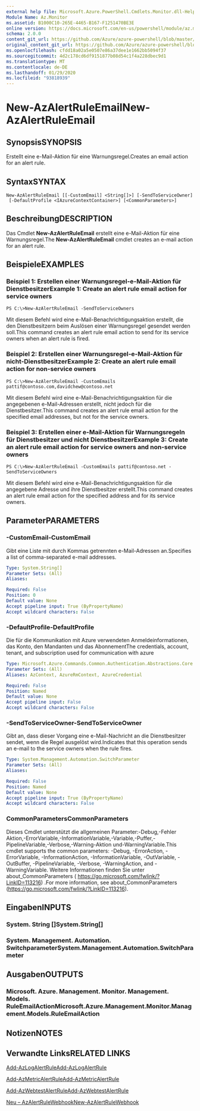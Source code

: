 ```yaml
---
external help file: Microsoft.Azure.PowerShell.Cmdlets.Monitor.dll-Help.xml
Module Name: Az.Monitor
ms.assetid: B1000C10-265E-4465-B167-F1251470BE3E
online version: https://docs.microsoft.com/en-us/powershell/module/az.monitor/new-azalertruleemail
schema: 2.0.0
content_git_url: https://github.com/Azure/azure-powershell/blob/master/src/Monitor/Monitor/help/New-AzAlertRuleEmail.md
original_content_git_url: https://github.com/Azure/azure-powershell/blob/master/src/Monitor/Monitor/help/New-AzAlertRuleEmail.md
ms.openlocfilehash: cfdd18a02a5e0507e86a37dee1e1662bb5094f37
ms.sourcegitcommit: 4d2c178cd6df9151877b08d54c1f4a228dbec9d1
ms.translationtype: MT
ms.contentlocale: de-DE
ms.lasthandoff: 01/29/2020
ms.locfileid: "93818939"
---
```

# <span data-ttu-id="dbb02-101">New-AzAlertRuleEmail</span><span class="sxs-lookup"><span data-stu-id="dbb02-101">New-AzAlertRuleEmail</span></span>

## <span data-ttu-id="dbb02-102">Synopsis</span><span class="sxs-lookup"><span data-stu-id="dbb02-102">SYNOPSIS</span></span>
<span data-ttu-id="dbb02-103">Erstellt eine e-Mail-Aktion für eine Warnungsregel.</span><span class="sxs-lookup"><span data-stu-id="dbb02-103">Creates an email action for an alert rule.</span></span>

## <span data-ttu-id="dbb02-104">Syntax</span><span class="sxs-lookup"><span data-stu-id="dbb02-104">SYNTAX</span></span>

```
New-AzAlertRuleEmail [[-CustomEmail] <String[]>] [-SendToServiceOwner]
 [-DefaultProfile <IAzureContextContainer>] [<CommonParameters>]
```

## <span data-ttu-id="dbb02-105">Beschreibung</span><span class="sxs-lookup"><span data-stu-id="dbb02-105">DESCRIPTION</span></span>
<span data-ttu-id="dbb02-106">Das Cmdlet **New-AzAlertRuleEmail** erstellt eine e-Mail-Aktion für eine Warnungsregel.</span><span class="sxs-lookup"><span data-stu-id="dbb02-106">The **New-AzAlertRuleEmail** cmdlet creates an e-mail action for an alert rule.</span></span>

## <span data-ttu-id="dbb02-107">Beispiele</span><span class="sxs-lookup"><span data-stu-id="dbb02-107">EXAMPLES</span></span>

### <span data-ttu-id="dbb02-108">Beispiel 1: Erstellen einer Warnungsregel-e-Mail-Aktion für Dienstbesitzer</span><span class="sxs-lookup"><span data-stu-id="dbb02-108">Example 1: Create an alert rule email action for service owners</span></span>
```
PS C:\>New-AzAlertRuleEmail -SendToServiceOwners
```

<span data-ttu-id="dbb02-109">Mit diesem Befehl wird eine e-Mail-Benachrichtigungsaktion erstellt, die den Dienstbesitzern beim Auslösen einer Warnungsregel gesendet werden soll.</span><span class="sxs-lookup"><span data-stu-id="dbb02-109">This command creates an alert rule email action to send for its service owners when an alert rule is fired.</span></span>

### <span data-ttu-id="dbb02-110">Beispiel 2: Erstellen einer Warnungsregel-e-Mail-Aktion für nicht-Dienstbesitzer</span><span class="sxs-lookup"><span data-stu-id="dbb02-110">Example 2: Create an alert rule email action for non-service owners</span></span>
```
PS C:\>New-AzAlertRuleEmail -CustomEmails pattif@contoso.com,davidchew@contoso.net
```

<span data-ttu-id="dbb02-111">Mit diesem Befehl wird eine e-Mail-Benachrichtigungsaktion für die angegebenen e-Mail-Adressen erstellt, nicht jedoch für die Dienstbesitzer.</span><span class="sxs-lookup"><span data-stu-id="dbb02-111">This command creates an alert rule email action for the specified email addresses, but not for the service owners.</span></span>

### <span data-ttu-id="dbb02-112">Beispiel 3: Erstellen einer e-Mail-Aktion für Warnungsregeln für Dienstbesitzer und nicht Dienstbesitzer</span><span class="sxs-lookup"><span data-stu-id="dbb02-112">Example 3: Create an alert rule email action for service owners and non-service owners</span></span>
```
PS C:\>New-AzAlertRuleEmail -CustomEmails pattif@contoso.net -SendToServiceOwners
```

<span data-ttu-id="dbb02-113">Mit diesem Befehl wird eine e-Mail-Benachrichtigungsaktion für die angegebene Adresse und ihre Dienstbesitzer erstellt.</span><span class="sxs-lookup"><span data-stu-id="dbb02-113">This command creates an alert rule email action for the specified address and for its service owners.</span></span>

## <span data-ttu-id="dbb02-114">Parameter</span><span class="sxs-lookup"><span data-stu-id="dbb02-114">PARAMETERS</span></span>

### <span data-ttu-id="dbb02-115">-CustomEmail</span><span class="sxs-lookup"><span data-stu-id="dbb02-115">-CustomEmail</span></span>
<span data-ttu-id="dbb02-116">Gibt eine Liste mit durch Kommas getrennten e-Mail-Adressen an.</span><span class="sxs-lookup"><span data-stu-id="dbb02-116">Specifies a list of comma-separated e-mail addresses.</span></span>

```yaml
Type: System.String[]
Parameter Sets: (All)
Aliases:

Required: False
Position: 0
Default value: None
Accept pipeline input: True (ByPropertyName)
Accept wildcard characters: False
```

### <span data-ttu-id="dbb02-117">-DefaultProfile</span><span class="sxs-lookup"><span data-stu-id="dbb02-117">-DefaultProfile</span></span>
<span data-ttu-id="dbb02-118">Die für die Kommunikation mit Azure verwendeten Anmeldeinformationen, das Konto, den Mandanten und das Abonnement</span><span class="sxs-lookup"><span data-stu-id="dbb02-118">The credentials, account, tenant, and subscription used for communication with azure</span></span>

```yaml
Type: Microsoft.Azure.Commands.Common.Authentication.Abstractions.Core.IAzureContextContainer
Parameter Sets: (All)
Aliases: AzContext, AzureRmContext, AzureCredential

Required: False
Position: Named
Default value: None
Accept pipeline input: False
Accept wildcard characters: False
```

### <span data-ttu-id="dbb02-119">-SendToServiceOwner</span><span class="sxs-lookup"><span data-stu-id="dbb02-119">-SendToServiceOwner</span></span>
<span data-ttu-id="dbb02-120">Gibt an, dass dieser Vorgang eine e-Mail-Nachricht an die Dienstbesitzer sendet, wenn die Regel ausgelöst wird.</span><span class="sxs-lookup"><span data-stu-id="dbb02-120">Indicates that this operation sends an e-mail to the service owners when the rule fires.</span></span>

```yaml
Type: System.Management.Automation.SwitchParameter
Parameter Sets: (All)
Aliases:

Required: False
Position: Named
Default value: None
Accept pipeline input: True (ByPropertyName)
Accept wildcard characters: False
```

### <span data-ttu-id="dbb02-121">CommonParameters</span><span class="sxs-lookup"><span data-stu-id="dbb02-121">CommonParameters</span></span>
<span data-ttu-id="dbb02-122">Dieses Cmdlet unterstützt die allgemeinen Parameter:-Debug,-Fehler Aktion,-ErrorVariable,-InformationVariable,-Variable,-Puffer,-PipelineVariable,-Verbose,-Warning-Aktion und-WarningVariable.</span><span class="sxs-lookup"><span data-stu-id="dbb02-122">This cmdlet supports the common parameters: -Debug, -ErrorAction, -ErrorVariable, -InformationAction, -InformationVariable, -OutVariable, -OutBuffer, -PipelineVariable, -Verbose, -WarningAction, and -WarningVariable.</span></span> <span data-ttu-id="dbb02-123">Weitere Informationen finden Sie unter about_CommonParameters ( https://go.microsoft.com/fwlink/?LinkID=113216) .</span><span class="sxs-lookup"><span data-stu-id="dbb02-123">For more information, see about_CommonParameters (https://go.microsoft.com/fwlink/?LinkID=113216).</span></span>

## <span data-ttu-id="dbb02-124">Eingaben</span><span class="sxs-lookup"><span data-stu-id="dbb02-124">INPUTS</span></span>

### <span data-ttu-id="dbb02-125">System. String []</span><span class="sxs-lookup"><span data-stu-id="dbb02-125">System.String[]</span></span>

### <span data-ttu-id="dbb02-126">System. Management. Automation. Switchparameter</span><span class="sxs-lookup"><span data-stu-id="dbb02-126">System.Management.Automation.SwitchParameter</span></span>

## <span data-ttu-id="dbb02-127">Ausgaben</span><span class="sxs-lookup"><span data-stu-id="dbb02-127">OUTPUTS</span></span>

### <span data-ttu-id="dbb02-128">Microsoft. Azure. Management. Monitor. Management. Models. RuleEmailAction</span><span class="sxs-lookup"><span data-stu-id="dbb02-128">Microsoft.Azure.Management.Monitor.Management.Models.RuleEmailAction</span></span>

## <span data-ttu-id="dbb02-129">Notizen</span><span class="sxs-lookup"><span data-stu-id="dbb02-129">NOTES</span></span>

## <span data-ttu-id="dbb02-130">Verwandte Links</span><span class="sxs-lookup"><span data-stu-id="dbb02-130">RELATED LINKS</span></span>

[<span data-ttu-id="dbb02-131">Add-AzLogAlertRule</span><span class="sxs-lookup"><span data-stu-id="dbb02-131">Add-AzLogAlertRule</span></span>](./Add-AzLogAlertRule.md)

[<span data-ttu-id="dbb02-132">Add-AzMetricAlertRule</span><span class="sxs-lookup"><span data-stu-id="dbb02-132">Add-AzMetricAlertRule</span></span>](./Add-AzMetricAlertRule.md)

[<span data-ttu-id="dbb02-133">Add-AzWebtestAlertRule</span><span class="sxs-lookup"><span data-stu-id="dbb02-133">Add-AzWebtestAlertRule</span></span>](./Add-AzWebtestAlertRule.md)

[<span data-ttu-id="dbb02-134">Neu – AzAlertRuleWebhook</span><span class="sxs-lookup"><span data-stu-id="dbb02-134">New-AzAlertRuleWebhook</span></span>](./New-AzAlertRuleWebhook.md)


